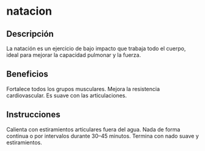 # natacion

## Descripción
La natación es un ejercicio de bajo impacto que trabaja todo el cuerpo, ideal para mejorar la capacidad pulmonar y la fuerza.

## Beneficios
Fortalece todos los grupos musculares.
Mejora la resistencia cardiovascular.
Es suave con las articulaciones.

## Instrucciones
Calienta con estiramientos articulares fuera del agua.
Nada de forma continua o por intervalos durante 30–45 minutos.
Termina con nado suave y estiramientos.